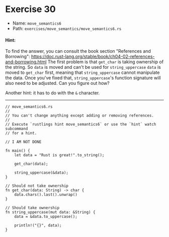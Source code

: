# Exercise 30

- Name: ```move_semantics6```
- Path: ```exercises/move_semantics/move_semantics6.rs```
#### Hint: 

To find the answer, you can consult the book section "References and Borrowing":
https://doc.rust-lang.org/stable/book/ch04-02-references-and-borrowing.html
The first problem is that `get_char` is taking ownership of the string.
So `data` is moved and can't be used for `string_uppercase`
`data` is moved to `get_char` first, meaning that `string_uppercase` cannot manipulate the data.
Once you've fixed that, `string_uppercase`'s function signature will also need to be adjusted.
Can you figure out how?

Another hint: it has to do with the `&` character.


---



```rust,editable
// move_semantics6.rs
//
// You can't change anything except adding or removing references.
//
// Execute `rustlings hint move_semantics6` or use the `hint` watch subcommand
// for a hint.

// I AM NOT DONE

fn main() {
    let data = "Rust is great!".to_string();

    get_char(data);

    string_uppercase(&data);
}

// Should not take ownership
fn get_char(data: String) -> char {
    data.chars().last().unwrap()
}

// Should take ownership
fn string_uppercase(mut data: &String) {
    data = &data.to_uppercase();

    println!("{}", data);
}

```
